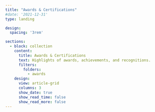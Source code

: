 ```yaml
---
title: "Awards & Certifications"
#date: '2021-12-31'
type: landing

design:
  spacing: '3rem'

sections:
  - block: collection
    content:
      title: Awards & Certifications
      text: Highlights of awards, achievements, and recognitions.
      filters:
        folders:
          - awards
    design:
      view: article-grid
      columns: 3
      show_date: true
      show_read_time: false
      show_read_more: false
---
```

